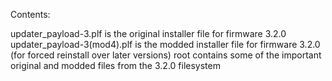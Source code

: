 Contents:

updater_payload-3.plf is the original installer file for firmware 3.2.0
updater_payload-3(mod4).plf is the modded installer file for firmware 3.2.0 (for forced reinstall over later versions)
root contains some of the important original and modded files from the 3.2.0 filesystem
